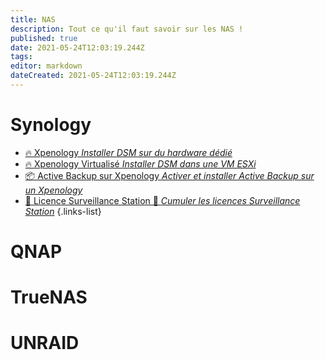 ```yaml
---
title: NAS
description: Tout ce qu'il faut savoir sur les NAS !
published: true
date: 2021-05-24T12:03:19.244Z
tags: 
editor: markdown
dateCreated: 2021-05-24T12:03:19.244Z
---
```


# Synology
- [🔥 Xpenology *Installer DSM sur du hardware dédié*](/NAS/Xpenology)
- [🔥 Xpenology Virtualisé *Installer DSM dans une VM ESXi*](/NAS/Xpenology-VM)
- [📦 Active Backup sur Xpenology *Activer et installer Active Backup sur un Xpenology*](/NAS/Active-Backup-Xpenology)
- [📼 Licence Surveillance Station 🚧 *Cumuler les licences Surveillance Station*](/NAS/Active-Backup-Xpenology)
{.links-list}

# QNAP

# TrueNAS

# UNRAID
